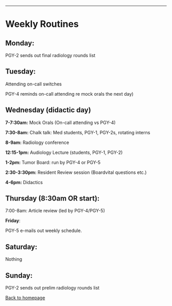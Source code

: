 
---

# Weekly Routines

## **Monday**:

PGY-2 sends out final radiology rounds list

## **Tuesday**:

Attending on-call switches

PGY-4 reminds on-call attending re mock orals the next day)

## **Wednesday** (didactic day)

**7-7:30am:** Mock Orals (On-call attending vs PGY-4)

**7:30-8am:** Chalk talk: Med students, PGY-1, PGY-2s, rotating interns

**8-9am:** Radiology conference

**12:15-1pm:** Audiology Lecture (students, PGY-1, PGY-2)

**1-2pm:** Tumor Board: run by PGY-4 or PGY-5

**2:30-3:30pm:** Resident Review session (Boardvital questions etc.)

**4-6pm:** Didactics

## **Thursday** (8:30am OR start):

7:00-8am: Article review (led by PGY-4/PGY-5)

**Friday**:

PGY-5 e-mails out weekly schedule.

## **Saturday**:

Nothing

## **Sunday**:

PGY-2 sends out prelim radiology rounds list


[Back to homepage](../index.html)


